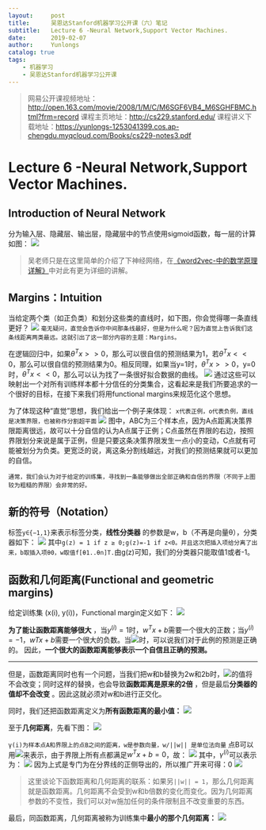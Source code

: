 ```yaml
---
layout:     post
title:      吴恩达Stanford机器学习公开课（六）笔记
subtitle:   Lecture 6 -Neural Network,Support Vector Machines. 
date:       2019-02-07
author:     Yunlongs
catalog: true
tags:
    - 机器学习
    - 吴恩达Stanford机器学习公开课
---
```


>网易公开课视频地址：http://open.163.com/movie/2008/1/M/C/M6SGF6VB4_M6SGHFBMC.html?frm=record
课程主页地址：http://cs229.stanford.edu/
课程讲义下载地址：https://yunlongs-1253041399.cos.ap-chengdu.myqcloud.com/Books/cs229-notes3.pdf


# Lecture 6 -Neural Network,Support Vector Machines. 

## Introduction of Neural Network
分为输入层、隐藏层、输出层，隐藏层中的节点使用sigmoid函数，每一层的计算如图：
![](https://yunlongs-1253041399.cos.ap-chengdu.myqcloud.com/image/Stanford/lecture-6-1.jpg)
>吴老师只是在这里简单的介绍了下神经网络，在[《word2vec-中的数学原理详解》](https://yunlongs-1253041399.cos.ap-chengdu.myqcloud.com/Books/word2vec-%E4%B8%AD%E7%9A%84%E6%95%B0%E5%AD%A6%E5%8E%9F%E7%90%86%E8%AF%A6%E8%A7%A3.pdf)中对此有更为详细的讲解。

## Margins：Intuition
当给定两个类（如正负类）和划分这些类的直线时，如下图，你会觉得哪一条直线更好？
![](https://yunlongs-1253041399.cos.ap-chengdu.myqcloud.com/image/Stanford/lecture-6-2.jpg)
`毫无疑问，直觉会告诉你中间那条线最好，但是为什么呢？因为直觉上告诉我们这条线距离两类最远。这就引出了这一部分内容的主题：Margins。`

在逻辑回归中，如果$θ^Tx>>0$，那么可以很自信的预测结果为1，若$θ^Tx<<0$，那么可以很自信的预测结果为0。相反同理，如果当y=1时，$θ^Tx>>0$，y=0时，$θ^Tx<<0$，那么可以认为找了一条很好拟合数据的曲线。
![](https://yunlongs-1253041399.cos.ap-chengdu.myqcloud.com/image/Stanford/lecture-6-3.jpg)
通过这些可以映射出一个对所有训练样本都十分信任的分类集合，这看起来是我们所要追求的一个很好的目标，在接下来我们将用functional margins来规范化这个思想。

为了体现这种“直觉”思想，我们给出一个例子来体现：
`x代表正例，o代表负例，直线是决策界限，也被称作分割超平面`
![](https://yunlongs-1253041399.cos.ap-chengdu.myqcloud.com/image/Stanford/lecture-6-4.jpg)
图中，ABC为三个样本点，因为A点距离决策界限距离很远，故可以十分自信的认为A点属于正例；C点虽然在界限的右边，按照界限划分来说是属于正例，但是只要这条决策界限发生一点小的变动，C点就有可能被划分为负类。更宽泛的说，离这条分割线越远，对我们的预测结果就可以更加的自信。

`通常，我们会认为对于给定的训练集，寻找到一条能够做出全部正确和自信的界限（不同于上图较为粗糙的界限）会非常的好。`

## 新的符号（Notation）
标签`y∈{−1,1}`来表示标签分类，**线性分类器** 的参数是w，b（不再是向量θ），分类器如下：
![](https://yunlongs-1253041399.cos.ap-chengdu.myqcloud.com/image/Stanford/lecture-6-5.jpg)
其中`g(z) = 1 if z ≥ 0;g(z)=-1 if z<0。并且这次把插入项给分离了出来，b取插入项θ0，w取值f[θ1..θn]T.`由g(z)可知，我们的分类器只能取值1或者-1。

## 函数和几何距离(Functional and geometric margins)
给定训练集 (x(i), y(i))，Functional margin定义如下：
![](https://yunlongs-1253041399.cos.ap-chengdu.myqcloud.com/image/Stanford/lecture-6-6.jpg)

**为了能让函数距离能够很大** ，当$y^{(i)}=1$时，$w^Tx + b$需要一个很大的正数；当$y^{(i)}=-1$，$wTx + b$需要一个很大的负数。当![](https://yunlongs-1253041399.cos.ap-chengdu.myqcloud.com/image/Stanford/lecture-6-7.jpg)时，可以说我们对于此例的预测是正确的。
因此，**一个很大的函数距离能够表示一个自信且正确的预测。**

-----------

但是，函数距离同时也有一个问题，当我们把w和b替换为2w和2b时，![](https://yunlongs-1253041399.cos.ap-chengdu.myqcloud.com/image/Stanford/lecture-6-8.jpg)的值将不会改变；同时这样的替换，也会导致**函数距离是原来的2倍** ，但是最后**分类器的值却不会改变** 。因此这就必须对w和b进行正交化。

同时，我们还把函数距离定义为**所有函数距离的最小值：** 
![](https://yunlongs-1253041399.cos.ap-chengdu.myqcloud.com/image/Stanford/lecture-6-9.jpg)


至于**几何距离**，先看下图：
![](https://yunlongs-1253041399.cos.ap-chengdu.myqcloud.com/image/Stanford/lecture-6-10.jpg)

`γ(i)为样本点A和界限上的点B之间的距离，w是参数向量，w/||w|| 是单位法向量`
点B可以用![](https://yunlongs-1253041399.cos.ap-chengdu.myqcloud.com/image/Stanford/lecture-6-11.jpg)来表示，由于界限上所有点都满足$w^Tx + b = 0$，故：
![](https://yunlongs-1253041399.cos.ap-chengdu.myqcloud.com/image/Stanford/lecture-6-12.jpg)
其中，$γ^{(i)}$可以表示为：
![](https://yunlongs-1253041399.cos.ap-chengdu.myqcloud.com/image/Stanford/lecture-6-13.jpg)
因为上式是专门为在分界线的正侧导出的，所以推广开来可得：0
![](https://yunlongs-1253041399.cos.ap-chengdu.myqcloud.com/image/Stanford/lecture-6-14.jpg)

>这里谈论下函数距离和几何距离的联系：如果另`||w|| = 1`，那么几何距离就是函数距离。几何距离不会受到w和b倍数的变化而变化。因为几何距离参数的不变性，我们可以对w施加任何的条件限制且不改变重要的东西。

最后，同函数距离，几何距离被称为训练集中**最小的那个几何距离：**
![](https://yunlongs-1253041399.cos.ap-chengdu.myqcloud.com/image/Stanford/lecture-6-15.jpg)